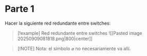 # Parte 1

Hacer la siguiente red redundante entre switches:

> [!example] Red redundante entre switches
> ![[Pasted image 20250909081818.png|800|center]]

> [!NOTE] Nota: el símbolo $\varnothing$ no necesariamente va allí.
